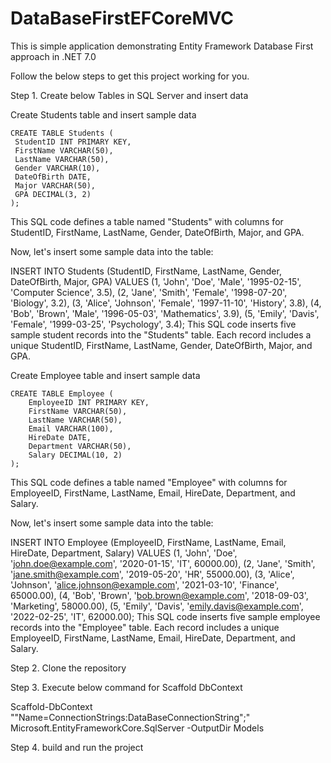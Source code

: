# DataBaseFirstEFCoreMVC
This is simple application demonstrating Entity Framework Database First approach in .NET 7.0

Follow the below steps to get this project working for you.

Step 1. Create below Tables in SQL Server and insert data 

Create Students table and insert sample data
   ```
   CREATE TABLE Students (
    StudentID INT PRIMARY KEY,
    FirstName VARCHAR(50),
    LastName VARCHAR(50),
    Gender VARCHAR(10),
    DateOfBirth DATE,
    Major VARCHAR(50),
    GPA DECIMAL(3, 2)
);
```
This SQL code defines a table named "Students" with columns for StudentID, FirstName, LastName, Gender, DateOfBirth, Major, and GPA.

Now, let's insert some sample data into the table:

INSERT INTO Students (StudentID, FirstName, LastName, Gender, DateOfBirth, Major, GPA)
VALUES
    (1, 'John', 'Doe', 'Male', '1995-02-15', 'Computer Science', 3.5),
    (2, 'Jane', 'Smith', 'Female', '1998-07-20', 'Biology', 3.2),
    (3, 'Alice', 'Johnson', 'Female', '1997-11-10', 'History', 3.8),
    (4, 'Bob', 'Brown', 'Male', '1996-05-03', 'Mathematics', 3.9),
    (5, 'Emily', 'Davis', 'Female', '1999-03-25', 'Psychology', 3.4);
This SQL code inserts five sample student records into the "Students" table. Each record includes a unique StudentID, FirstName, LastName, Gender, DateOfBirth, Major, and GPA.

Create Employee table and insert sample data

```
CREATE TABLE Employee (
    EmployeeID INT PRIMARY KEY,
    FirstName VARCHAR(50),
    LastName VARCHAR(50),
    Email VARCHAR(100),
    HireDate DATE,
    Department VARCHAR(50),
    Salary DECIMAL(10, 2)
);
```
This SQL code defines a table named "Employee" with columns for EmployeeID, FirstName, LastName, Email, HireDate, Department, and Salary.

Now, let's insert some sample data into the table:

INSERT INTO Employee (EmployeeID, FirstName, LastName, Email, HireDate, Department, Salary)
VALUES
    (1, 'John', 'Doe', 'john.doe@example.com', '2020-01-15', 'IT', 60000.00),
    (2, 'Jane', 'Smith', 'jane.smith@example.com', '2019-05-20', 'HR', 55000.00),
    (3, 'Alice', 'Johnson', 'alice.johnson@example.com', '2021-03-10', 'Finance', 65000.00),
    (4, 'Bob', 'Brown', 'bob.brown@example.com', '2018-09-03', 'Marketing', 58000.00),
    (5, 'Emily', 'Davis', 'emily.davis@example.com', '2022-02-25', 'IT', 62000.00);
This SQL code inserts five sample employee records into the "Employee" table. Each record includes a unique EmployeeID, FirstName, LastName, Email, HireDate, Department, and Salary.

Step 2. Clone the repository

Step 3. Execute below command for Scaffold DbContext

Scaffold-DbContext ""Name=ConnectionStrings:DataBaseConnectionString";" Microsoft.EntityFrameworkCore.SqlServer -OutputDir Models

Step 4. build and run the project

